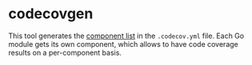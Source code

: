 # codecovgen

<!-- status autogenerated section -->
<!-- end autogenerated section -->

This tool generates the [component list][1] in the `.codecov.yml` file.
Each Go module gets its own component, which allows to have code coverage results on a per-component basis.

[1]: https://about.codecov.io/product/feature/components/
